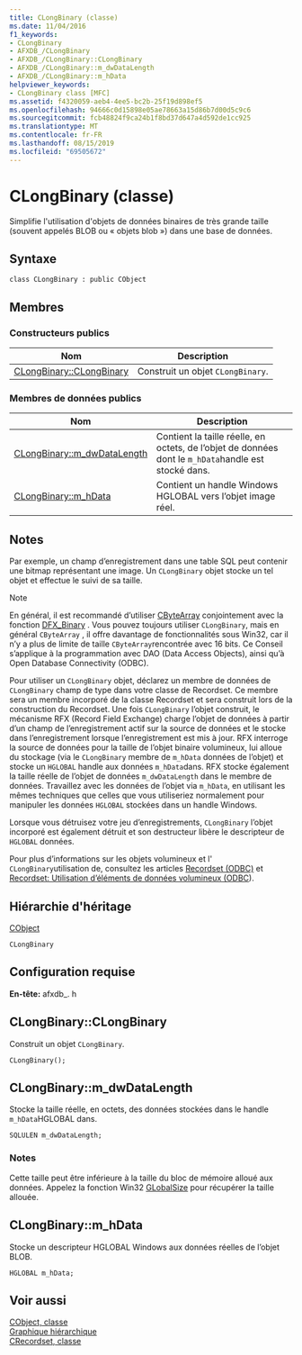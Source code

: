 ```yaml
---
title: CLongBinary (classe)
ms.date: 11/04/2016
f1_keywords:
- CLongBinary
- AFXDB_/CLongBinary
- AFXDB_/CLongBinary::CLongBinary
- AFXDB_/CLongBinary::m_dwDataLength
- AFXDB_/CLongBinary::m_hData
helpviewer_keywords:
- CLongBinary class [MFC]
ms.assetid: f4320059-aeb4-4ee5-bc2b-25f19d898ef5
ms.openlocfilehash: 94666c0d15898e05ae78663a15d86b7d00d5c9c6
ms.sourcegitcommit: fcb48824f9ca24b1f8bd37d647a4d592de1cc925
ms.translationtype: MT
ms.contentlocale: fr-FR
ms.lasthandoff: 08/15/2019
ms.locfileid: "69505672"
---
```

# <a name="clongbinary-class"></a>CLongBinary (classe)

Simplifie l'utilisation d'objets de données binaires de très grande taille (souvent appelés BLOB ou « objets blob ») dans une base de données.

## <a name="syntax"></a>Syntaxe

```
class CLongBinary : public CObject
```

## <a name="members"></a>Membres

### <a name="public-constructors"></a>Constructeurs publics

|Nom|Description|
|----------|-----------------|
|[CLongBinary::CLongBinary](#clongbinary)|Construit un objet `CLongBinary`.|

### <a name="public-data-members"></a>Membres de données publics

|Nom|Description|
|----------|-----------------|
|[CLongBinary::m_dwDataLength](#m_dwdatalength)|Contient la taille réelle, en octets, de l’objet de données dont le `m_hData`handle est stocké dans.|
|[CLongBinary::m_hData](#m_hdata)|Contient un handle Windows HGLOBAL vers l’objet image réel.|

## <a name="remarks"></a>Notes

Par exemple, un champ d’enregistrement dans une table SQL peut contenir une bitmap représentant une image. Un `CLongBinary` objet stocke un tel objet et effectue le suivi de sa taille.

> [!NOTE]
>  En général, il est recommandé d’utiliser [CByteArray](../../mfc/reference/cbytearray-class.md) conjointement avec la fonction [DFX_Binary](record-field-exchange-functions.md#dfx_binary) . Vous pouvez toujours utiliser `CLongBinary`, mais en général `CByteArray` , il offre davantage de fonctionnalités sous Win32, car il n’y a plus de limite de taille `CByteArray`rencontrée avec 16 bits. Ce Conseil s’applique à la programmation avec DAO (Data Access Objects), ainsi qu’à Open Database Connectivity (ODBC).

Pour utiliser un `CLongBinary` objet, déclarez un membre de données de `CLongBinary` champ de type dans votre classe de Recordset. Ce membre sera un membre incorporé de la classe Recordset et sera construit lors de la construction du Recordset. Une fois `CLongBinary` l’objet construit, le mécanisme RFX (Record Field Exchange) charge l’objet de données à partir d’un champ de l’enregistrement actif sur la source de données et le stocke dans l’enregistrement lorsque l’enregistrement est mis à jour. RFX interroge la source de données pour la taille de l’objet binaire volumineux, lui alloue du stockage (via le `CLongBinary` membre de `m_hData` données de l’objet) et stocke un `HGLOBAL` handle aux données `m_hData`dans. RFX stocke également la taille réelle de l’objet de données `m_dwDataLength` dans le membre de données. Travaillez avec les données de l’objet via `m_hData`, en utilisant les mêmes techniques que celles que vous utiliseriez normalement pour manipuler les données `HGLOBAL` stockées dans un handle Windows.

Lorsque vous détruisez votre jeu d’enregistrements, `CLongBinary` l’objet incorporé est également détruit et son destructeur libère le descripteur de `HGLOBAL` données.

Pour plus d’informations sur les objets volumineux et l' `CLongBinary`utilisation de, consultez les articles [Recordset (ODBC)](../../data/odbc/recordset-odbc.md) et [Recordset: Utilisation d’éléments de données volumineux (ODBC](../../data/odbc/recordset-working-with-large-data-items-odbc.md)).

## <a name="inheritance-hierarchy"></a>Hiérarchie d'héritage

[CObject](../../mfc/reference/cobject-class.md)

`CLongBinary`

## <a name="requirements"></a>Configuration requise

**En-tête:** afxdb_. h

##  <a name="clongbinary"></a>  CLongBinary::CLongBinary

Construit un objet `CLongBinary`.

```
CLongBinary();
```

##  <a name="m_dwdatalength"></a>  CLongBinary::m_dwDataLength

Stocke la taille réelle, en octets, des données stockées dans le handle `m_hData`HGLOBAL dans.

```
SQLULEN m_dwDataLength;
```

### <a name="remarks"></a>Notes

Cette taille peut être inférieure à la taille du bloc de mémoire alloué aux données. Appelez la fonction Win32 [GLobalSize](/windows/win32/api/winbase/nf-winbase-globalsize) pour récupérer la taille allouée.

##  <a name="m_hdata"></a>  CLongBinary::m_hData

Stocke un descripteur HGLOBAL Windows aux données réelles de l’objet BLOB.

```
HGLOBAL m_hData;
```

## <a name="see-also"></a>Voir aussi

[CObject, classe](../../mfc/reference/cobject-class.md)<br/>
[Graphique hiérarchique](../../mfc/hierarchy-chart.md)<br/>
[CRecordset, classe](../../mfc/reference/crecordset-class.md)
